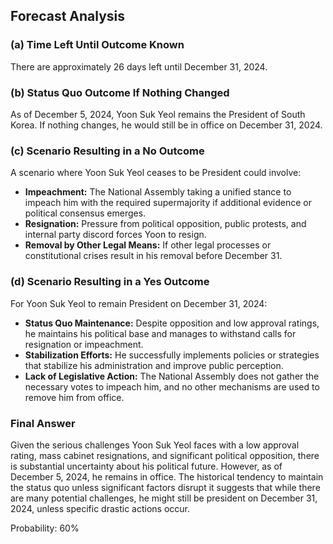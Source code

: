 ## Forecast Analysis

### (a) Time Left Until Outcome Known
There are approximately 26 days left until December 31, 2024.

### (b) Status Quo Outcome If Nothing Changed
As of December 5, 2024, Yoon Suk Yeol remains the President of South Korea. If nothing changes, he would still be in office on December 31, 2024.

### (c) Scenario Resulting in a No Outcome
A scenario where Yoon Suk Yeol ceases to be President could involve:
- **Impeachment:** The National Assembly taking a unified stance to impeach him with the required supermajority if additional evidence or political consensus emerges.
- **Resignation:** Pressure from political opposition, public protests, and internal party discord forces Yoon to resign.
- **Removal by Other Legal Means:** If other legal processes or constitutional crises result in his removal before December 31.

### (d) Scenario Resulting in a Yes Outcome
For Yoon Suk Yeol to remain President on December 31, 2024:
- **Status Quo Maintenance:** Despite opposition and low approval ratings, he maintains his political base and manages to withstand calls for resignation or impeachment.
- **Stabilization Efforts:** He successfully implements policies or strategies that stabilize his administration and improve public perception.
- **Lack of Legislative Action:** The National Assembly does not gather the necessary votes to impeach him, and no other mechanisms are used to remove him from office.

### Final Answer
Given the serious challenges Yoon Suk Yeol faces with a low approval rating, mass cabinet resignations, and significant political opposition, there is substantial uncertainty about his political future. However, as of December 5, 2024, he remains in office. The historical tendency to maintain the status quo unless significant factors disrupt it suggests that while there are many potential challenges, he might still be president on December 31, 2024, unless specific drastic actions occur.

Probability: 60%
